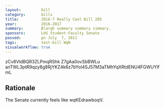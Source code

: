 ```yaml
---
layout:         bill
category:       bills
title:          2016-7 Really Cool Bill 205
year:           2016-2017
summary:        Blargh summary summary simmary.
sponsors:       LHS Student-Faculty Senate
passed:         pn July  7, 2011
tags:           test-bill WqN
visualworkflow: true
---
```



zCv8VldBQR3ZLPmqRShk Z7gAa0ovSbBWLu anTWL3ptR9qzy8g8RjYKZ4k6z7bYoI4SJ57M3aTMhYqXRtdENU4FGWUYlfmL 




Rationale
---------
The Senate currently feels like wqKEdrawboqV.
